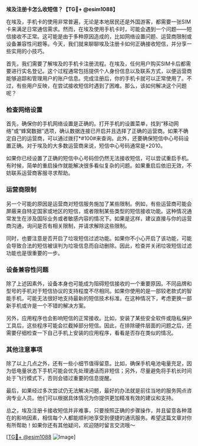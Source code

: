 **埃及注册卡怎么收短信？【TG💪+ @esim1088】**

在埃及，手机卡的使用非常普遍，无论是本地居民还是外国游客，都需要一张SIM卡来满足日常通信需求。然而，在埃及使用手机卡时，可能会遇到一个问题——短信接收不正常。这可能是由于多种原因造成的，比如网络设置问题、运营商限制或设备兼容性问题等。今天，我们就来聊聊埃及注册卡如何正确接收短信，并分享一些实用的小技巧。

首先，我们需要了解埃及的手机卡注册流程。在埃及，任何用户购买SIM卡后都需要进行实名登记。这个过程通常包括提供个人身份信息以及联系方式，以便运营商能够追踪和管理用户的账户信息。完成注册后，你的手机卡就可以正常使用了。不过，有些用户反映，在尝试接收短信时遇到了困难。那么，该如何解决这个问题呢？

### **检查网络设置**

首先，确保你的手机网络设置是正确的。打开手机的设置菜单，找到“移动网络”或“蜂窝数据”选项，确认数据连接已开启并且选择了正确的运营商。如果不确定自己的运营商，可以通过拨打*#100#来查询。此外，还要确保短信中心号码设置正确。对于埃及的大多数运营商来说，短信中心号码通常是+2010。

如果你已经设置了正确的短信中心号码但仍然无法接收短信，可以尝试重启手机。有时候，简单的重启操作就能解决很多看似复杂的问题。如果重启后依旧无效，不妨联系运营商客服寻求帮助。

### **运营商限制**

另一个可能的原因是运营商对短信服务施加了某些限制。例如，有些运营商可能会屏蔽来自特定国家或地区的短信，或者限制某些类型的短信接收功能。这种情况通常发生在涉及国际业务或者敏感内容的情况下。如果是这样，建议直接与你的运营商沟通，询问是否有相关限制，并请求解除这些限制。

同时，也要注意是否开启了垃圾短信过滤功能。如果你不小心开启了该功能，可能会导致合法的短信被误判为垃圾信息而自动删除。因此，检查并关闭垃圾短信过滤功能也是很重要的一步。

### **设备兼容性问题**

除了上述因素外，设备本身也可能成为阻碍短信接收的一个重要原因。不同品牌和型号的手机对于短信协议的支持程度不尽相同。如果你使用的是一部较老款式的智能手机，可能无法很好地支持最新的短信技术标准。在这种情况下，考虑更换一部新手机或许是一个不错的解决方案。

另外，应用程序也会影响短信的正常接收。比如，安装了某些安全软件或隐私保护工具后，这些程序可能会拦截掉部分短信。因此，在排除硬件层面的问题之后，还需要仔细检查一下自己手机上安装的应用程序，看看是否存在类似的情况。

### **其他注意事项**

除了以上几点之外，还有一些小细节值得留意。比如，确保手机电池电量充足，因为低电量状态下手机可能会优先处理通话而非短信；另外，尽量避免将手机长时间处于飞行模式下，否则会错过重要的信息提醒。

最后，如果经过多次尝试仍无法解决问题，最好的办法就是前往当地的服务网点咨询专业人员。他们可以根据具体情况为你提供更加精准有效的建议和支持。

总之，埃及注册卡接收短信并非难事，只要按照正确的步骤操作，并且留意各种潜在的影响因素，相信每个人都能顺利地享受到便捷的通讯服务。希望这篇文章对你有所帮助！如果你还有其他疑问，欢迎随时留言交流哦～

[[TG💪+ @esim1088](https://t.me/s/esim1088) ![Image](https://i.postimg.cc/4NQfJmqS/Snipaste-2025-05-13-00-14-12.png)]